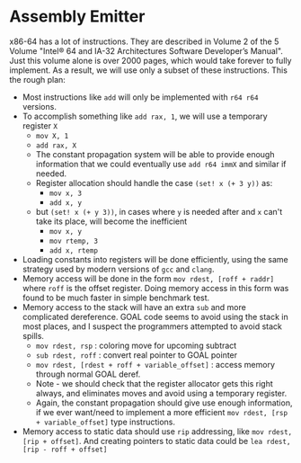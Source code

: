 # Assembly Emitter

x86-64 has a lot of instructions.  They are described in Volume 2 of the 5 Volume "Intel® 64 and IA-32 Architectures Software Developer’s Manual". Just this volume alone is over 2000 pages, which would take forever to fully implement.  As a result, we will use only a subset of these instructions.  This the rough plan:

- Most instructions like `add` will only be implemented with `r64 r64` versions.
- To accomplish something like `add rax, 1`, we will use a temporary register `X`
  - `mov X, 1`
  - `add rax, X`
  - The constant propagation system will be able to provide enough information that we could eventually use `add r64 immX` and similar if needed.
  - Register allocation should handle the case `(set! x (+ 3 y))` as:
     - `mov x, 3`
     - `add x, y`
  - but `(set! x (+ y 3))`, in cases where `y` is needed after and `x` can't take its place, will become the inefficient
     - `mov x, y`
     - `mov rtemp, 3`
     - `add x, rtemp`
- Loading constants into registers will be done efficiently, using the same strategy used by modern versions of `gcc` and `clang`.
- Memory access will be done in the form `mov rdest, [roff + raddr]` where `roff` is the offset register. Doing memory access in this form was found to be much faster in simple benchmark test.
- Memory access to the stack will have an extra `sub` and more complicated dereference.  GOAL code seems to avoid using the stack in most places, and I suspect the programmers attempted to avoid stack spills.
  - `mov rdest, rsp` : coloring move for upcoming subtract
  - `sub rdest, roff` : convert real pointer to GOAL pointer
  - `mov rdest, [rdest + roff + variable_offset]` : access memory through normal GOAL deref.
  - Note - we should check that the register allocator gets this right always, and eliminates moves and avoid using a temporary register.
  - Again, the constant propagation should give use enough information, if we ever want/need to implement a more efficient `mov rdest, [rsp + variable_offset]` type instructions.
- Memory access to static data should use `rip` addressing, like `mov rdest, [rip + offset]`. And creating pointers to static data could be `lea rdest, [rip - roff + offset]`